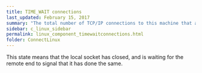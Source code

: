 ```yaml
---
title: TIME_WAIT connections
last_updated: February 15, 2017
summary: "The total number of TCP/IP connections to this machine that are in the TIME_WAIT state."
sidebar: c_linux_sidebar
permalink: linux_component_timewaitconnections.html
folder: ConnectLinux
---
```



This state means that the local socket has closed, and is waiting for the remote end to signal that it has done the same.
